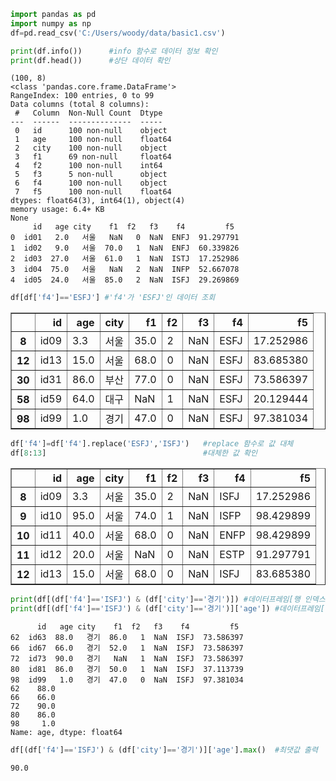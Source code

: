 ```python
import pandas as pd
import numpy as np
df=pd.read_csv('C:/Users/woody/data/basic1.csv')
```


```python
print(df.info())      #info 함수로 데이터 정보 확인
print(df.head())      #상단 데이터 확인
```

    (100, 8)
    <class 'pandas.core.frame.DataFrame'>
    RangeIndex: 100 entries, 0 to 99
    Data columns (total 8 columns):
     #   Column  Non-Null Count  Dtype  
    ---  ------  --------------  -----  
     0   id      100 non-null    object 
     1   age     100 non-null    float64
     2   city    100 non-null    object 
     3   f1      69 non-null     float64
     4   f2      100 non-null    int64  
     5   f3      5 non-null      object 
     6   f4      100 non-null    object 
     7   f5      100 non-null    float64
    dtypes: float64(3), int64(1), object(4)
    memory usage: 6.4+ KB
    None
         id   age city    f1  f2   f3    f4         f5
    0  id01   2.0   서울   NaN   0  NaN  ENFJ  91.297791
    1  id02   9.0   서울  70.0   1  NaN  ENFJ  60.339826
    2  id03  27.0   서울  61.0   1  NaN  ISTJ  17.252986
    3  id04  75.0   서울   NaN   2  NaN  INFP  52.667078
    4  id05  24.0   서울  85.0   2  NaN  ISFJ  29.269869
    


```python
df[df['f4']=='ESFJ'] #'f4'가 'ESFJ'인 데이터 조회
```




<div>
<style scoped>
    .dataframe tbody tr th:only-of-type {
        vertical-align: middle;
    }

    .dataframe tbody tr th {
        vertical-align: top;
    }

    .dataframe thead th {
        text-align: right;
    }
</style>
<table border="1" class="dataframe">
  <thead>
    <tr style="text-align: right;">
      <th></th>
      <th>id</th>
      <th>age</th>
      <th>city</th>
      <th>f1</th>
      <th>f2</th>
      <th>f3</th>
      <th>f4</th>
      <th>f5</th>
    </tr>
  </thead>
  <tbody>
    <tr>
      <th>8</th>
      <td>id09</td>
      <td>3.3</td>
      <td>서울</td>
      <td>35.0</td>
      <td>2</td>
      <td>NaN</td>
      <td>ESFJ</td>
      <td>17.252986</td>
    </tr>
    <tr>
      <th>12</th>
      <td>id13</td>
      <td>15.0</td>
      <td>서울</td>
      <td>68.0</td>
      <td>0</td>
      <td>NaN</td>
      <td>ESFJ</td>
      <td>83.685380</td>
    </tr>
    <tr>
      <th>30</th>
      <td>id31</td>
      <td>86.0</td>
      <td>부산</td>
      <td>77.0</td>
      <td>0</td>
      <td>NaN</td>
      <td>ESFJ</td>
      <td>73.586397</td>
    </tr>
    <tr>
      <th>58</th>
      <td>id59</td>
      <td>64.0</td>
      <td>대구</td>
      <td>NaN</td>
      <td>1</td>
      <td>NaN</td>
      <td>ESFJ</td>
      <td>20.129444</td>
    </tr>
    <tr>
      <th>98</th>
      <td>id99</td>
      <td>1.0</td>
      <td>경기</td>
      <td>47.0</td>
      <td>0</td>
      <td>NaN</td>
      <td>ESFJ</td>
      <td>97.381034</td>
    </tr>
  </tbody>
</table>
</div>




```python
df['f4']=df['f4'].replace('ESFJ','ISFJ')   #replace 함수로 값 대체
df[8:13]                                   #대체한 값 확인
```




<div>
<style scoped>
    .dataframe tbody tr th:only-of-type {
        vertical-align: middle;
    }

    .dataframe tbody tr th {
        vertical-align: top;
    }

    .dataframe thead th {
        text-align: right;
    }
</style>
<table border="1" class="dataframe">
  <thead>
    <tr style="text-align: right;">
      <th></th>
      <th>id</th>
      <th>age</th>
      <th>city</th>
      <th>f1</th>
      <th>f2</th>
      <th>f3</th>
      <th>f4</th>
      <th>f5</th>
    </tr>
  </thead>
  <tbody>
    <tr>
      <th>8</th>
      <td>id09</td>
      <td>3.3</td>
      <td>서울</td>
      <td>35.0</td>
      <td>2</td>
      <td>NaN</td>
      <td>ISFJ</td>
      <td>17.252986</td>
    </tr>
    <tr>
      <th>9</th>
      <td>id10</td>
      <td>95.0</td>
      <td>서울</td>
      <td>74.0</td>
      <td>1</td>
      <td>NaN</td>
      <td>ISFP</td>
      <td>98.429899</td>
    </tr>
    <tr>
      <th>10</th>
      <td>id11</td>
      <td>40.0</td>
      <td>서울</td>
      <td>68.0</td>
      <td>0</td>
      <td>NaN</td>
      <td>ENFP</td>
      <td>98.429899</td>
    </tr>
    <tr>
      <th>11</th>
      <td>id12</td>
      <td>20.0</td>
      <td>서울</td>
      <td>NaN</td>
      <td>0</td>
      <td>NaN</td>
      <td>ESTP</td>
      <td>91.297791</td>
    </tr>
    <tr>
      <th>12</th>
      <td>id13</td>
      <td>15.0</td>
      <td>서울</td>
      <td>68.0</td>
      <td>0</td>
      <td>NaN</td>
      <td>ISFJ</td>
      <td>83.685380</td>
    </tr>
  </tbody>
</table>
</div>




```python
print(df[(df['f4']=='ISFJ') & (df['city']=='경기')]) #데이터프레임[행 인덱스]
print(df[(df['f4']=='ISFJ') & (df['city']=='경기')]['age']) #데이터프레임[행 인덱스] [열 인덱스]
```

          id   age city    f1  f2   f3    f4         f5
    62  id63  88.0   경기  86.0   1  NaN  ISFJ  73.586397
    66  id67  66.0   경기  52.0   1  NaN  ISFJ  73.586397
    72  id73  90.0   경기   NaN   1  NaN  ISFJ  73.586397
    80  id81  86.0   경기  50.0   1  NaN  ISFJ  37.113739
    98  id99   1.0   경기  47.0   0  NaN  ISFJ  97.381034
    62    88.0
    66    66.0
    72    90.0
    80    86.0
    98     1.0
    Name: age, dtype: float64
    


```python
df[(df['f4']=='ISFJ') & (df['city']=='경기')]['age'].max()  #최댓값 출력
```




    90.0


